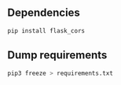 
## Dependencies
```bash
pip install flask_cors
```

## Dump requirements
```bash
pip3 freeze > requirements.txt
```